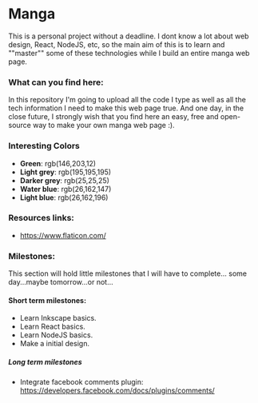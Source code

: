 # Manga

This is a personal project without a deadline. I dont know a lot about web design, React, NodeJS, etc, so the main aim of this is to learn and ""master"" some of these technologies while I build an entire manga web page.

### What can you find here:

In this repository I'm going to upload all the code I type as well as all the tech information I need to make this web page true. And one day, in the close future, I strongly wish that you find here an easy, free and open-source way to make your own manga web page :).


### Interesting Colors

* **Green**: rgb(146,203,12)
* **Light grey**: rgb(195,195,195)
* **Darker grey**: rgb(25,25,25)
* **Water blue**: rgb(26,162,147)
* **Light blue**: rgb(26,162,196)
  
### Resources links:

* https://www.flaticon.com/


### Milestones:

This section will hold little milestones that I will have to complete... some day...maybe tomorrow...or not...

#### Short term milestones:

* Learn Inkscape basics.
* Learn React basics.
* Learn NodeJS basics.
* Make a initial design.

##### Long term milestones

* Integrate facebook comments plugin: https://developers.facebook.com/docs/plugins/comments/